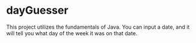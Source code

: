 # dayGuesser

This project utilizes the fundamentals of Java. You can input a date, and it will tell you what day of the week it was on that date.
